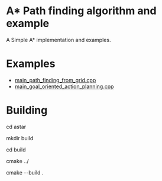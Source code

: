 # A* Path finding algorithm and example

A Simple A* implementation and examples.

# Examples
- [main_path_finding_from_grid.cpp](main_path_finding_from_grid.cpp)
- [main_goal_oriented_action_planning.cpp](main_goal_oriented_action_planning.cpp)

# Building

cd astar

mkdir build

cd build

cmake ../

cmake --build .



